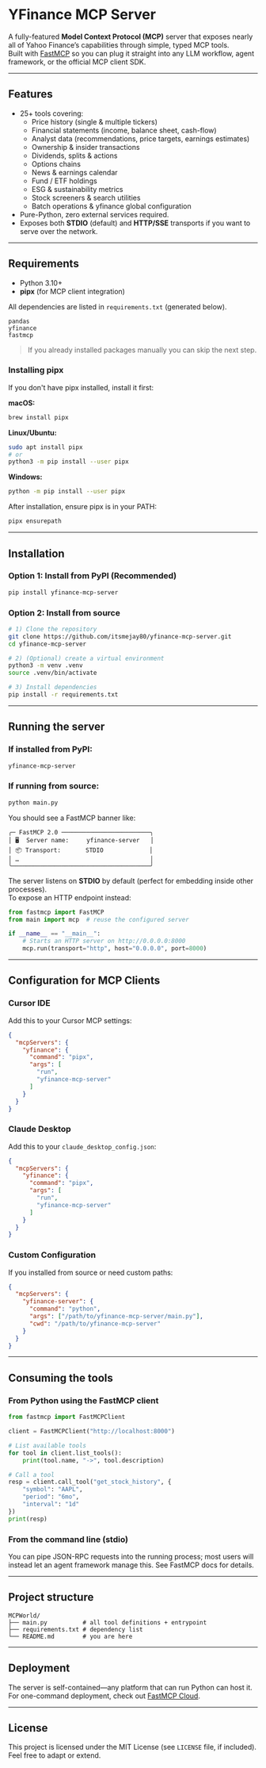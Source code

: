 # YFinance MCP Server

A fully-featured **Model Context Protocol (MCP)** server that exposes nearly all of Yahoo Finance’s capabilities through simple, typed MCP tools.  
Built with [FastMCP](https://gofastmcp.com) so you can plug it straight into any LLM workflow, agent framework, or the official MCP client SDK.

---

## Features

* 25+ tools covering:
  * Price history (single & multiple tickers)
  * Financial statements (income, balance sheet, cash-flow)
  * Analyst data (recommendations, price targets, earnings estimates)
  * Ownership & insider transactions
  * Dividends, splits & actions
  * Options chains
  * News & earnings calendar
  * Fund / ETF holdings
  * ESG & sustainability metrics
  * Stock screeners & search utilities
  * Batch operations & yfinance global configuration
* Pure-Python, zero external services required.
* Exposes both **STDIO** (default) and **HTTP/SSE** transports if you want to serve over the network.

---

## Requirements

* Python 3.10+
* **pipx** (for MCP client integration)

All dependencies are listed in `requirements.txt` (generated below).

```
pandas
yfinance
fastmcp
```

> If you already installed packages manually you can skip the next step.

### Installing pipx

If you don't have pipx installed, install it first:

**macOS:**
```bash
brew install pipx
```

**Linux/Ubuntu:**
```bash
sudo apt install pipx
# or
python3 -m pip install --user pipx
```

**Windows:**
```bash
python -m pip install --user pipx
```

After installation, ensure pipx is in your PATH:
```bash
pipx ensurepath
```

---

## Installation

### Option 1: Install from PyPI (Recommended)

```bash
pip install yfinance-mcp-server
```

### Option 2: Install from source

```bash
# 1) Clone the repository
git clone https://github.com/itsmejay80/yfinance-mcp-server.git
cd yfinance-mcp-server

# 2) (Optional) create a virtual environment
python3 -m venv .venv
source .venv/bin/activate

# 3) Install dependencies
pip install -r requirements.txt
```

---

## Running the server

### If installed from PyPI:
```bash
yfinance-mcp-server
```

### If running from source:
```bash
python main.py
```

You should see a FastMCP banner like:

```
╭─ FastMCP 2.0 ─────────────────────────╮
│ 🖥️  Server name:     yfinance-server   │
│ 📦 Transport:       STDIO             │
│ …                                     │
╰───────────────────────────────────────╯
```

The server listens on **STDIO** by default (perfect for embedding inside other processes).  
To expose an HTTP endpoint instead:

```python
from fastmcp import FastMCP
from main import mcp  # reuse the configured server

if __name__ == "__main__":
    # Starts an HTTP server on http://0.0.0.0:8000
    mcp.run(transport="http", host="0.0.0.0", port=8000)
```

---

## Configuration for MCP Clients

### Cursor IDE

Add this to your Cursor MCP settings:

```json
{
  "mcpServers": {
    "yfinance": {
      "command": "pipx",
      "args": [
        "run",
        "yfinance-mcp-server"
      ]
    }
  }
}
```

### Claude Desktop

Add this to your `claude_desktop_config.json`:

```json
{
  "mcpServers": {
    "yfinance": {
      "command": "pipx",
      "args": [
        "run",
        "yfinance-mcp-server"
      ]
    }
  }
}
```

### Custom Configuration

If you installed from source or need custom paths:

```json
{
  "mcpServers": {
    "yfinance-server": {
      "command": "python",
      "args": ["/path/to/yfinance-mcp-server/main.py"],
      "cwd": "/path/to/yfinance-mcp-server"
    }
  }
}
```

---

## Consuming the tools

### From Python using the FastMCP client

```python
from fastmcp import FastMCPClient

client = FastMCPClient("http://localhost:8000")

# List available tools
for tool in client.list_tools():
    print(tool.name, "->", tool.description)

# Call a tool
resp = client.call_tool("get_stock_history", {
    "symbol": "AAPL",
    "period": "6mo",
    "interval": "1d"
})
print(resp)
```

### From the command line (stdio)

You can pipe JSON-RPC requests into the running process; most users will instead let an agent framework manage this. See FastMCP docs for details.

---

## Project structure

```text
MCPWorld/
├── main.py          # all tool definitions + entrypoint
├── requirements.txt # dependency list
└── README.md        # you are here
```

---

## Deployment

The server is self-contained—any platform that can run Python can host it.  
For one-command deployment, check out [FastMCP Cloud](https://fastmcp.cloud).

---

## License

This project is licensed under the MIT License (see `LICENSE` file, if included). Feel free to adapt or extend.
